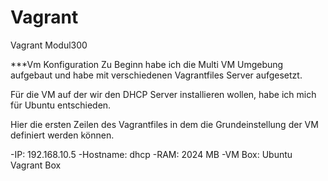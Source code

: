 # Vagrant
Vagrant Modul300

***Vm Konfiguration
Zu Beginn habe ich die Multi VM Umgebung aufgebaut und habe mit verschiedenen Vagrantfiles Server aufgesetzt.

Für die VM auf der wir den DHCP Server installieren wollen, habe ich mich für Ubuntu entschieden.

Hier die ersten Zeilen des Vagrantfiles in dem die Grundeinstellung der VM definiert werden können.

-IP: 192.168.10.5
-Hostname: dhcp
-RAM: 2024 MB
-VM Box: Ubuntu Vagrant Box
